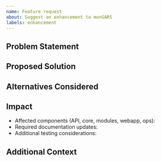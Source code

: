 ```yaml
---
name: Feature request
about: Suggest an enhancement to monGARS
labels: enhancement
---
```


## Problem Statement
<!-- What challenge are you trying to solve? -->

## Proposed Solution
<!-- Describe the change you would like to see. -->

## Alternatives Considered
<!-- List any other approaches you evaluated. -->

## Impact
- Affected components (API, core, modules, webapp, ops):
- Required documentation updates:
- Additional testing considerations:

## Additional Context
<!-- Links, diagrams, or references that help clarify the request. -->
